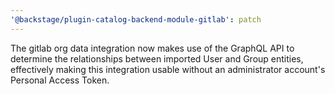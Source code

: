 ```yaml
---
'@backstage/plugin-catalog-backend-module-gitlab': patch
---
```


The gitlab org data integration now makes use of the GraphQL API to determine
the relationships between imported User and Group entities, effectively making
this integration usable without an administrator account's Personal Access
Token.

